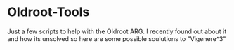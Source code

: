 # Oldroot-Tools
Just a few scripts to help with the Oldroot ARG. I recently found out about it and how its unsolved so here are some possible soulutions to "Vigenere^3"
